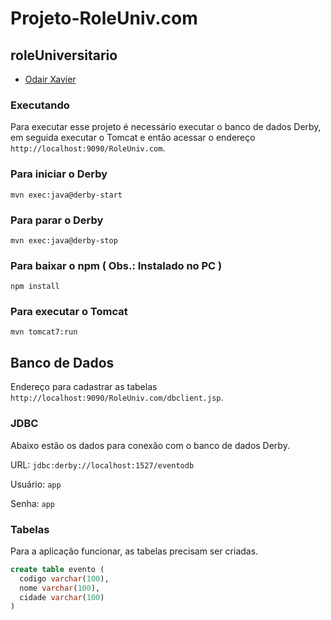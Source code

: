 # Projeto-RoleUniv.com

## roleUniversitario

* [Odair Xavier](https://github.com/odairX)

### Executando

Para executar esse projeto é necessário executar o banco de dados Derby, em seguida executar o Tomcat e então acessar o endereço `http://localhost:9090/RoleUniv.com`.

### Para iniciar o Derby

`mvn exec:java@derby-start`

### Para parar o Derby

`mvn exec:java@derby-stop`

### Para baixar o npm ( Obs.: Instalado no PC )

`npm install`

### Para executar o Tomcat

`mvn tomcat7:run`

## Banco de Dados

Endereço para cadastrar as tabelas `http://localhost:9090/RoleUniv.com/dbclient.jsp`.

### JDBC

Abaixo estão os dados para conexão com o banco de dados Derby.

URL: `jdbc:derby://localhost:1527/eventodb`

Usuário: `app`

Senha: `app`

### Tabelas

Para a aplicação funcionar, as tabelas precisam ser criadas.

```sql
create table evento (
  codigo varchar(100),
  nome varchar(100),
  cidade varchar(100)
)
```

